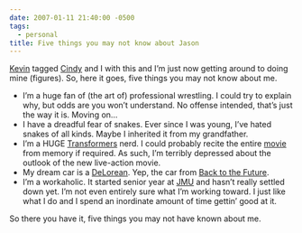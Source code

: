 ```yaml
---
date: 2007-01-11 21:40:00 -0500
tags:
  - personal
title: Five things you may not know about Jason
---
```


[Kevin](http://lawver.net/archive/2006/12/26/h09_five_things_you_may_not_know_about_kevin.php) tagged [Cindy](http://www.cindyli.com/index.php/site/comments/five_things_you_may_not_know_about_cindy/) and I with this and I’m just now getting around to doing mine (figures). So, here it goes, five things you may not know about me.

- I’m a huge fan of (the art of) professional wrestling. I could try to explain why, but odds are you won’t understand. No offense intended, that’s just the way it is. Moving on…
- I have a dreadful fear of snakes. Ever since I was young, I’ve hated snakes of all kinds. Maybe I inherited it from my grandfather.
- I’m a HUGE [Transformers](http://en.wikipedia.org/wiki/Transformers_series) nerd. I could probably recite the entire [movie](http://en.wikipedia.org/wiki/The_Transformers:_The_Movie) from memory if required. As such, I’m terribly depressed about the outlook of the new live-action movie.
- My dream car is a [DeLorean](http://en.wikipedia.org/wiki/De_Lorean_DMC-12). Yep, the car from [Back to the Future](http://www.bttf.com/).
- I’m a workaholic. It started senior year at [JMU](http://www.jmu.edu/) and hasn’t really settled down yet. I’m not even entirely sure what I’m working toward. I just like what I do and I spend an inordinate amount of time gettin’ good at it.

So there you have it, five things you may not have known about me.